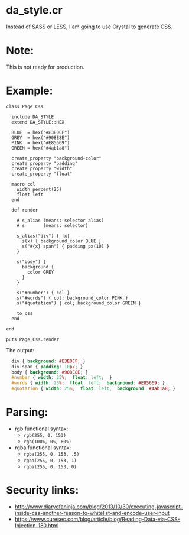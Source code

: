 
da\_style.cr
========

Instead of SASS or LESS, I am going to use
Crystal to generate CSS.

Note:
=======

This is not ready for production.

Example:
=======

```Crystal
class Page_Css

  include DA_STYLE
  extend DA_STYLE::HEX

  BLUE  = hex("#E3E0CF")
  GREY  = hex("#908E8E")
  PINK  = hex("#E85669")
  GREEN = hex("#4ab1a8")

  create_property "background-color"
  create_property "padding"
  create_property "width"
  create_property "float"

  macro col
    width percent(25)
    float left
  end

  def render

    # s_alias (means: selector alias)
    # s       (means: selector)

    s_alias("div") { |x|
      s(x) { background_color BLUE }
      s("#{x} span") { padding px(10) }
    }

    s("body") {
      background {
        color GREY
      }
    }

    s("#number") { col }
    s("#words") { col; background_color PINK }
    s("#quotation") { col; background_color GREEN }

    to_css
  end

end

puts Page_Css.render
```

The output:
```css
  div { background: #E3E0CF; }
  div span { padding: 10px; }
  body { background: #908E8E; }
  #number { width: 25%;  float: left;  }
  #words { width: 25%;  float: left;  background: #E85669; }
  #quotation { width: 25%;  float: left;  background: #4ab1a8; }
```

Parsing:
=======

* rgb functional syntax:
  * `rgb(255, 0, 153)`
  * `rgb(100%, 0%, 60%)`
* rgba functional syntax:
  * `rgba(255, 0, 153, .5)`
  * `rgba(255, 0, 153, 1)`
  * `rgba(255, 0, 153, 0)`

Security links:
===============

* http://www.diaryofaninja.com/blog/2013/10/30/executing-javascript-inside-css-another-reason-to-whitelist-and-encode-user-input
* https://www.curesec.com/blog/article/blog/Reading-Data-via-CSS-Injection-180.html
